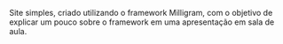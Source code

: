 Site simples, criado utilizando o framework Milligram, com o objetivo de explicar um pouco sobre o framework em uma apresentação em sala de aula.

